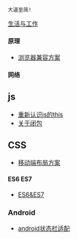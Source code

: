 
```
大道至简!
```

[生活与工作](https://github.com/raulfang/learnblog/issues/1)  

#### 原理
* [浏览器兼容方案](http://link.zhihu.com/?target=https%3A//juejin.im/post/59a3f2fe6fb9a0249471cbb4)

#### 网络

## js
* [重新认识js的this](http://link.zhihu.com/?target=https%3A//juejin.im/post/59aa71d56fb9a0248d24fae3)
* [关于闭包](https://github.com/raulfang/learnblog/issues/2)

## CSS
* [移动端布局方案](http://link.zhihu.com/?target=https%3A//segmentfault.com/a/1190000010211016)

#### ES6  ES7
* [ES6&ES7](http://link.zhihu.com/?target=http%3A//mp.weixin.qq.com/s/xEBmqnGQbOij8iUd0H4pgA)

### Android
* [android状态栏适配](https://juejin.im/post/5cd85b25e51d453b5854b8ad)


